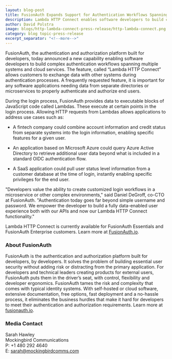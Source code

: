 ```yaml
---
layout: blog-post
title: FusionAuth Expands Support for Authentication Workflows Spanning Multiple Systems
description: Lambda HTTP Connect enables software developers to build complex authentication workflows spanning multiple systems and cloud services.
author: David Polstra
image: blogs/http-lambda-connect-press-release/http-lambda-connect.png
category: blog topic-press-release
excerpt_separator: "<!--more-->"
---
```


FusionAuth, the authentication and authorization platform built for developers, today announced a new capability enabling software developers to build complex authentication workflows spanning multiple systems and cloud services. The feature, called “Lambda HTTP Connect” allows customers to exchange data with other systems during authentication processes. A frequently requested feature, it is important for any software applications needing data from separate directories or microservices to properly authenticate and authorize end users.  

<!--more-->

During the login process, FusionAuth provides data to executable blocks of JavaScript code called Lambdas. These execute at certain points in the login process. Allowing HTTP requests  from Lambdas allows applications to address use cases such as: 

* A fintech company could combine account information and credit status from separate systems into the login information, enabling specific features for a given  user. 

* An application based on Microsoft Azure could query Azure Active Directory to retrieve additional user data beyond what is included in a standard OIDC authentication flow. 

* A SaaS application could pull user status level information from a customer database at the time of login, instantly enabling specific privileges for the end user. 

"Developers value the ability to create customized login workflows in a microservice or other complex environments," said Daniel DeGroff, co-CTO at FusionAuth. "Authentication today goes far beyond simple username and password. We empower the developer to build a fully data-enabled user experience both with our APIs and now our Lambda HTTP Connect  functionality."

Lambda HTTP Connect is currently available for FusionAuth Essentials and FusionAuth Enterprise customers. Learn more at [FusionAuth.io](/docs/v1/tech/lambdas/#using-lambda-http-connect).

### About FusionAuth

FusionAuth is the authentication and authorization platform built for developers, by developers. It solves the problem of building essential user security without adding risk or distracting from the primary application. For developers and technical leaders creating products for external users, FusionAuth puts them in the driver’s seat, with control, flexibility and developer ergonomics. FusionAuth tames the risk and complexity that comes with typical identity systems. With self-hosted or cloud software, extensive documentation, free options, fast deployment and a no-hassle process, it eliminates the business hurdles that make it hard for developers to meet their authentication and authorization requirements. Learn more at [fusionauth.io](/). 

### Media Contact

Sarah Hawley  
Mockingbird Communications  
P: +1 480 292 4640  
E: sarah@mockingbirdcomms.com


